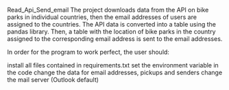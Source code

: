  Read_Api_Send_email
The project downloads data from the API on bike parks in individual countries, then the email addresses of users are assigned to the countries. The API data is converted into a table using the pandas library. Then, a table with the location of bike parks in the country assigned to the corresponding email address is sent to the email addresses.

In order for the program to work perfect, the user should:

install all files contained in requirements.txt
set the environment variable
in the code change the data for email addresses, pickups and senders
change the mail server (Outlook default)
